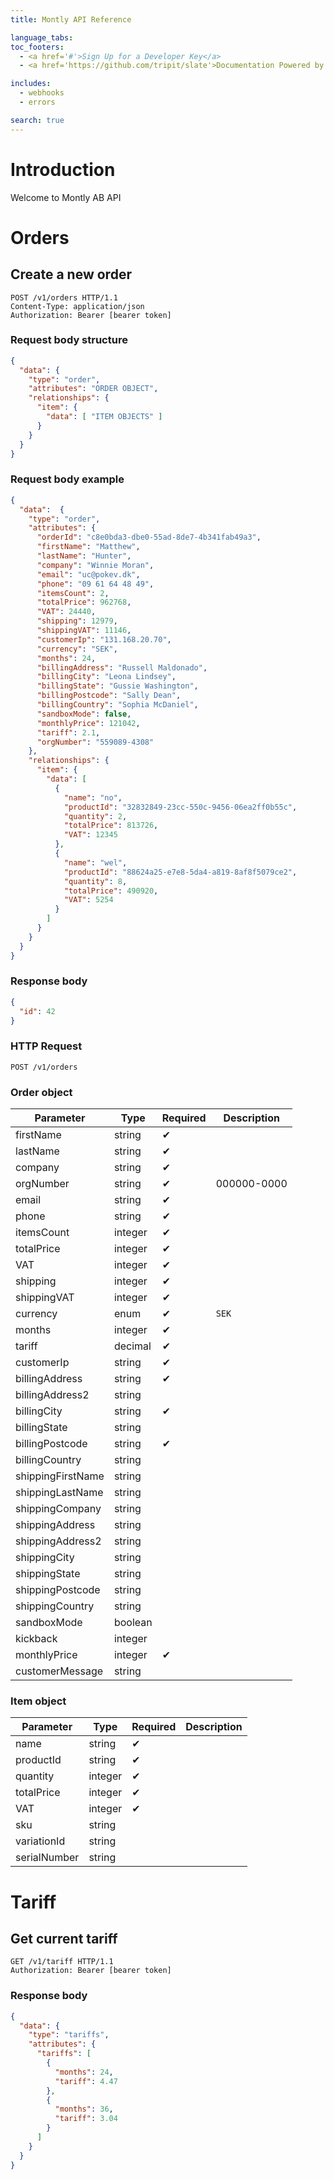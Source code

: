 ```yaml
---
title: Montly API Reference

language_tabs:
toc_footers:
  - <a href='#'>Sign Up for a Developer Key</a>
  - <a href='https://github.com/tripit/slate'>Documentation Powered by Slate</a>

includes:
  - webhooks
  - errors

search: true
---
```


# Introduction

Welcome to Montly AB API

# Orders

## Create a new order

```http
POST /v1/orders HTTP/1.1
Content-Type: application/json
Authorization: Bearer [bearer token]
```

<div class="move-right">
  <h3>Request body structure</h3>
</div>

```json
{
  "data": {
    "type": "order",
    "attributes": "ORDER OBJECT",
    "relationships": {  
      "item": {  
        "data": [ "ITEM OBJECTS" ]
      }
    }
  }
}
```

<div class="move-right">
  <h3>Request body example</h3>
</div>

```json
{
  "data":  {  
    "type": "order",
    "attributes": {  
      "orderId": "c8e0bda3-dbe0-55ad-8de7-4b341fab49a3",
      "firstName": "Matthew",
      "lastName": "Hunter",
      "company": "Winnie Moran",
      "email": "uc@pokev.dk",
      "phone": "09 61 64 48 49",
      "itemsCount": 2,
      "totalPrice": 962768,
      "VAT": 24440,
      "shipping": 12979,
      "shippingVAT": 11146,
      "customerIp": "131.168.20.70",
      "currency": "SEK",
      "months": 24,
      "billingAddress": "Russell Maldonado",
      "billingCity": "Leona Lindsey",
      "billingState": "Gussie Washington",
      "billingPostcode": "Sally Dean",
      "billingCountry": "Sophia McDaniel",
      "sandboxMode": false,
      "monthlyPrice": 121042,
      "tariff": 2.1,
      "orgNumber": "559089-4308"
    },
    "relationships": {  
      "item": {  
        "data": [  
          {  
            "name": "no",
            "productId": "32832849-23cc-550c-9456-06ea2ff0b55c",
            "quantity": 2,
            "totalPrice": 813726,
            "VAT": 12345
          },
          {  
            "name": "wel",
            "productId": "88624a25-e7e8-5da4-a819-8af8f5079ce2",
            "quantity": 8,
            "totalPrice": 490920,
            "VAT": 5254
          }
        ]
      }
    }
  }
}
```

<div class="move-right">
  <h3>Response body</h3>
</div>

```json
{
  "id": 42
}
```

### HTTP Request

`POST /v1/orders`

### Order object

Parameter | Type        | Required | Description
--------- | ----------- | -------- | -----------
firstName | string | ✔︎
lastName | string | ✔︎
company | string | ✔︎
orgNumber | string | ✔︎ | 000000-0000
email | string | ✔︎
phone | string | ✔︎
itemsCount | integer | ✔︎
totalPrice | integer | ✔︎
VAT | integer | ✔︎
shipping | integer | ✔︎
shippingVAT | integer | ✔︎
currency | enum | ✔︎ | `SEK`
months | integer | ✔︎ |
tariff | decimal | ✔︎ |
customerIp | string | ✔︎ |
billingAddress | string | ✔︎ |
billingAddress2 | string |
billingCity | string | ✔︎ |
billingState | string |
billingPostcode | string | ✔︎ |
billingCountry | string |
shippingFirstName | string |
shippingLastName | string |
shippingCompany | string |
shippingAddress | string |
shippingAddress2 | string |
shippingCity | string |
shippingState | string |
shippingPostcode | string |
shippingCountry | string |
sandboxMode | boolean |
kickback | integer |
monthlyPrice | integer | ✔︎ |
customerMessage | string |

### Item object

Parameter | Type        | Required | Description
--------- | ----------- | -------- | -----------
name | string | ✔︎ |
productId | string | ✔︎ |
quantity | integer | ✔︎ |
totalPrice | integer | ✔︎ |
VAT | integer | ✔︎ |
sku | string | |
variationId | string | |
serialNumber | string | |


# Tariff

## Get current tariff

```http
GET /v1/tariff HTTP/1.1
Authorization: Bearer [bearer token]
```

<div class="move-right">
  <h3>Response body</h3>
</div>

```json
{  
  "data": {  
    "type": "tariffs",
    "attributes": {  
      "tariffs": [  
        {  
          "months": 24,
          "tariff": 4.47
        },
        {  
          "months": 36,
          "tariff": 3.04
        }
      ]
    }
  }
}
```
